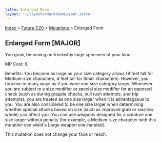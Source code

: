 ```yaml
---
title: Enlarged Form
layout: '~/layouts/MarkdownLayout.astro'
---
```


[ Index ](/) > [ Future D20 ](/future.d20.srd) > [ Mutations ](/future.d20.srd/mutations) > Enlarged Form

##  Enlarged Form [MAJOR]

You grow, becoming an freakishly large specimen of your kind.

MP Cost: 6.

Benefits: You become as large as your size category allows (8 feet tall for
Medium-size characters, 4 feet tall for Small characters). However, you
function in many ways as if you were one size category larger. Whenever you
are subject to a size modifier or special size modifier for an opposed check
(such as during grapple checks, bull rush attempts, and trip attempts), you
are treated as one size larger when it is advantageous to you. You are also
considered to be one size larger when determining whether special attacks
based on size (such as improved grab or swallow whole) can affect you. You can
use weapons designed for a creature one size larger without penalty (for
example, a Medium-size character with this mutation can wield a Large weapon
one-handed).

This mutation does not change your face or reach.

